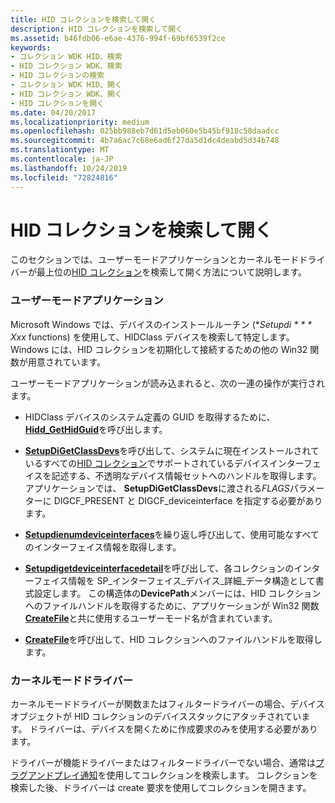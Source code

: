 ```yaml
---
title: HID コレクションを検索して開く
description: HID コレクションを検索して開く
ms.assetid: b46fdb06-e6ae-4376-994f-69bf6539f2ce
keywords:
- コレクション WDK HID、検索
- HID コレクション WDK、検索
- HID コレクションの検索
- コレクション WDK HID、開く
- HID コレクション WDK、開く
- HID コレクションを開く
ms.date: 04/20/2017
ms.localizationpriority: medium
ms.openlocfilehash: 025bb988eb7d61d5eb060e5b45bf918c58daadcc
ms.sourcegitcommit: 4b7a6ac7c68e6ad6f27da5d1dc4deabd5d34b748
ms.translationtype: MT
ms.contentlocale: ja-JP
ms.lasthandoff: 10/24/2019
ms.locfileid: "72824816"
---
```

# <a name="finding-and-opening-a-hid-collection"></a>HID コレクションを検索して開く





このセクションでは、ユーザーモードアプリケーションとカーネルモードドライバーが最上位の[HID コレクション](hid-collections.md)を検索して開く方法について説明します。

### <a name="user-mode-application"></a>ユーザーモードアプリケーション

Microsoft Windows では、デバイスのインストールルーチン (**Setupdi * * * Xxx* functions) を使用して、HIDClass デバイスを検索して特定します。 Windows には、HID コレクションを初期化して接続するための他の Win32 関数が用意されています。

ユーザーモードアプリケーションが読み込まれると、次の一連の操作が実行されます。

-   HIDClass デバイスのシステム定義の GUID を取得するために、 [**Hidd\_GetHidGuid**](https://docs.microsoft.com/windows-hardware/drivers/ddi/hidsdi/nf-hidsdi-hidd_gethidguid)を呼び出します。

-   [**SetupDiGetClassDevs**](https://docs.microsoft.com/windows/desktop/api/setupapi/nf-setupapi-setupdigetclassdevsw)を呼び出して、システムに現在インストールされているすべての[HID コレクション](hid-collections.md)でサポートされているデバイスインターフェイスを記述する、不透明なデバイス情報セットへのハンドルを取得します。 アプリケーションでは、 **SetupDiGetClassDevs**に渡される*FLAGS*パラメーターに DIGCF\_PRESENT と DIGCF\_deviceinterface を指定する必要があります。

-   [**Setupdienumdeviceinterfaces**](https://docs.microsoft.com/windows/desktop/api/setupapi/nf-setupapi-setupdienumdeviceinterfaces)を繰り返し呼び出して、使用可能なすべてのインターフェイス情報を取得します。

-   [**Setupdigetdeviceinterfacedetail**](https://docs.microsoft.com/windows/desktop/api/setupapi/nf-setupapi-setupdigetdeviceinterfacedetaila)を呼び出して、各コレクションのインターフェイス情報を SP\_インターフェイス\_デバイス\_詳細\_データ構造として書式設定します。 この構造体の**DevicePath**メンバーには、HID コレクションへのファイルハンドルを取得するために、アプリケーションが Win32 関数[**CreateFile**](https://docs.microsoft.com/windows/desktop/api/fileapi/nf-fileapi-createfilea)と共に使用するユーザーモード名が含まれています。

-   [**CreateFile**](https://docs.microsoft.com/windows/desktop/api/fileapi/nf-fileapi-createfilea)を呼び出して、HID コレクションへのファイルハンドルを取得します。

### <a name="kernel-mode-driver"></a>カーネルモードドライバー

カーネルモードドライバーが関数またはフィルタードライバーの場合、デバイスオブジェクトが HID コレクションのデバイススタックにアタッチされています。 ドライバーは、デバイスを開くために作成要求のみを使用する必要があります。

ドライバーが機能ドライバーまたはフィルタードライバーでない場合、通常は[プラグアンドプレイ通知](https://docs.microsoft.com/windows-hardware/drivers/kernel/pnp-notification-overview)を使用してコレクションを検索します。 コレクションを検索した後、ドライバーは create 要求を使用してコレクションを開きます。

 

 




